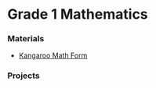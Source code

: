 # Grade 1 Mathematics
### Materials 
* <a href="https://mathkangaroo.ca/api/v1/media/2014/2014gr0102e.pdf"> Kangaroo Math Form</a> 

### Projects 
